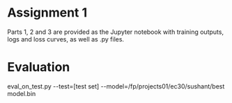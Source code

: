 # Assignment 1
Parts 1, 2 and 3 are provided as the Jupyter notebook with training outputs, logs and loss curves, as well as .py files.

# Evaluation
eval_on_test.py --test=[test set] --model=/fp/projects01/ec30/sushant/best model.bin

